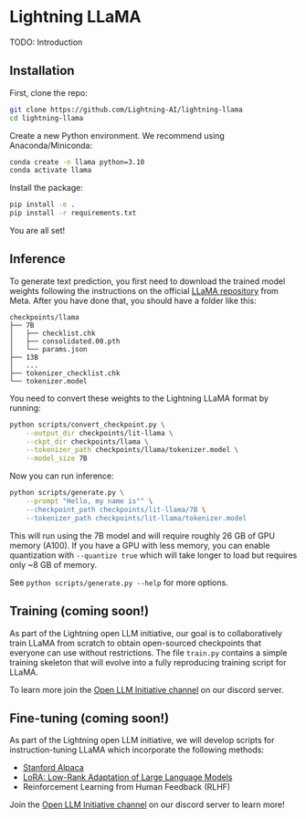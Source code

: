 # Lightning LLaMA

TODO: Introduction


## Installation

First, clone the repo:

```bash
git clone https://github.com/Lightning-AI/lightning-llama
cd lightning-llama
```

Create a new Python environment. We recommend using Anaconda/Miniconda:

```bash
conda create -n llama python=3.10
conda activate llama
```

Install the package:

```bash
pip install -e .
pip install -r requirements.txt
```

You are all set!


## Inference

To generate text prediction, you first need to download the trained model weights following the instructions on the official [LLaMA repository](https://github.com/facebookresearch/llama) from Meta. After you have done that, you should have a folder like this:

```
checkpoints/llama
├── 7B
│   ├── checklist.chk
│   ├── consolidated.00.pth
│   └── params.json
├── 13B
│   ...
├── tokenizer_checklist.chk
└── tokenizer.model
```

You need to convert these weights to the Lightning LLaMA format by running:

```bash
python scripts/convert_checkpoint.py \
    --output_dir checkpoints/lit-llama \
    --ckpt_dir checkpoints/llama \
    --tokenizer_path checkpoints/llama/tokenizer.model \
    --model_size 7B
```

Now you can run inference:

```bash
python scripts/generate.py \
    --prompt "Hello, my name is"" \
    --checkpoint_path checkpoints/lit-llama/7B \
    --tokenizer_path checkpoints/lit-llama/tokenizer.model
```

This will run using the 7B model and will require roughly 26 GB of GPU memory (A100). If you have a GPU with less memory, you can enable quantization with `--quantize true` which will take longer to load but requires only ~8 GB of memory.

See `python scripts/generate.py --help` for more options.


## Training (coming soon!)

As part of the Lightning open LLM initiative, our goal is to collaboratively train LLaMA from scratch to obtain open-sourced checkpoints that everyone can use without restrictions. The file `train.py` contains a simple training skeleton that will evolve into a fully reproducing training script for LLaMA.

To learn more join the [Open LLM Initiative channel](todo) on our discord server.

## Fine-tuning (coming soon!)

As part of the Lightning open LLM initiative, we will develop scripts for instruction-tuning LLaMA which incorporate the following methods:
- [Stanford Alpaca](https://github.com/tatsu-lab/stanford_alpaca)
- [LoRA: Low-Rank Adaptation of Large Language Models](https://arxiv.org/abs/2106.09685)
- Reinforcement Learning from Human Feedback (RLHF)

Join the [Open LLM Initiative channel](todo) on our discord server to learn more!
